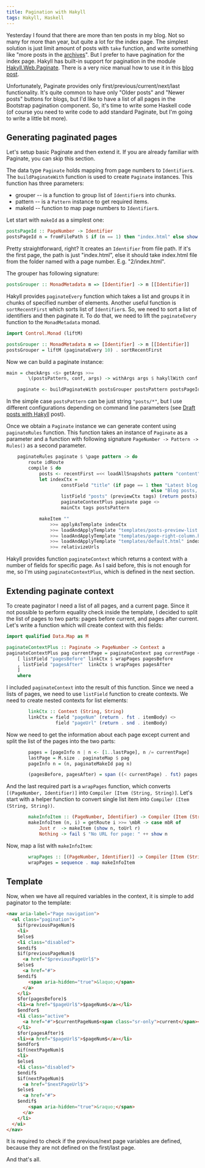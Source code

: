 ```yaml
---
title: Pagination with Hakyll
tags: Hakyll, Haskell
---
```


Yesterday I found that there are more than ten posts in my blog. Not so many
for more than year, but quite a lot for the index page.  The simplest solution
is just limit amount of posts with `take` function, and write something like
"more posts in the [archives](/archive.html)".  But I prefer to have pagination
for the index page.  Hakyll has built-in support for pagination in the module
[Hakyll.Web.Paginate](https://jaspervdj.be/hakyll/reference/Hakyll-Web-Paginate.html).
There is a very nice manual how to use it in this [blog
post](https://dannysu.com/2015/10/29/hakyll-pagination/).

Unfortunately, Paginate provides only first/previous/current/next/last functionality.
It's quite common to have only "Older posts" and "Newer posts" buttons for
blogs, but I'd like to have a list of all pages in the Bootstrap pagination
component.  So, it's time to write some Haskell code (of course you need to
write code to add standard Paginate, but I'm going to write a little bit more).

<!--more-->

## Generating paginated pages

Let's setup basic Paginate and then extend it. If you are already familiar
with Paginate, you can skip this section.

The data type `Paginate` holds mapping from page numbers to `Identifier`s. The
`buildPaginateWith` function is used to create `Paginate` instances.  This
function has three parameters:

- grouper -- is a function to group list of `Identifier`s into chunks.
- pattern -- is a `Pattern` instance to get required items.
- makeId -- function to map page numbers to `Identifier`s.

Let start with `makeId` as a simplest one:

```Haskell
postsPageId :: PageNumber -> Identifier
postsPageId n = fromFilePath $ if (n == 1) then "index.html" else show n ++ "/index.html"
```

Pretty straightforward, right? It creates an `Identifier` from file path. If it's
the first page, the path is just "index.html", else it should take
index.html file from the folder named with a page number. E.g. "2/index.html".

The grouper has following signature:

```Haskell
postsGrouper :: MonadMetadata m => [Identifier] -> m [[Identifier]]
```

Hakyll provides `paginateEvery` function which takes a list and groups it in
chunks of specified number of elements.  Another useful function is
`sortRecentFirst` which sorts list of `Identifier`s.  So, we need to sort a
list of identifiers and then paginate it.  To do that, we need to lift the
`paginateEvery` function to the `MonadMetadata` monad.

```Haskell
import Control.Monad (liftM)

postsGrouper :: MonadMetadata m => [Identifier] -> m [[Identifier]]
postsGrouper = liftM (paginateEvery 10) . sortRecentFirst 
```

Now we can build a paginate instance:

```Haskell
main = checkArgs <$> getArgs >>=
        \(postsPattern, conf, args) -> withArgs args $ hakyllWith conf $ do

    paginate <- buildPaginateWith postsGrouper postsPattern postsPageId
```

In the simple case `postsPattern` can be just string `"posts/*"`, but I use different
configurations depending on command line parameters (see [Draft posts with
Hakyll](/posts/2015-10-31-Draft-posts-with-Hakyll.html) post).

Once we obtain a `Paginate` instance we can generate content using
`paginateRules` function.  This function takes an instance of `Paginate` as a
parameter and a function with following signature `PageNumber -> Pattern ->
Rules()` as a second parameter.

```Haskell
    paginateRules paginate $ \page pattern -> do
        route idRoute
        compile $ do
            posts <- recentFirst =<< loadAllSnapshots pattern "content"
            let indexCtx =
                    constField "title" (if page == 1 then "Latest blog posts"
                                                     else "Blog posts, page " ++ show page) <>
                    listField "posts" (previewCtx tags) (return posts) <>
                    paginateContextPlus paginate page <>
                    mainCtx tags postsPattern

            makeItem ""
                >>= applyAsTemplate indexCtx
                >>= loadAndApplyTemplate "templates/posts-preview-list.html" indexCtx
                >>= loadAndApplyTemplate "templates/page-right-column.html" indexCtx
                >>= loadAndApplyTemplate "templates/default.html" indexCtx
                >>= relativizeUrls
```

Hakyll provides function `paginateContext` which returns a context with a
number of fields for specific page.  As I said before, this is not enough for
me, so I'm using `paginateContextPlus`, which is defined in the next section.

## Extending paginate context

To create paginator I need a list of all pages, and a current page.  Since it
not possible to perform equality check inside the template, I decided to split
the list of pages to two parts: pages before current, and pages after current.
Let's write a function which will create context with this fields:

```Haskell
import qualified Data.Map as M

paginateContextPlus :: Paginate -> PageNumber -> Context a
paginateContextPlus pag currentPage = paginateContext pag currentPage <> mconcat
    [ listField "pagesBefore" linkCtx $ wrapPages pagesBefore
    , listField "pagesAfter"  linkCtx $ wrapPages pagesAfter
    ]
    where
```

I included `paginateContext` into the result of this function.  Since
we need a lists of pages, we need to use `listField` function to create
contexts.  We need to create nested contexts for list elements:

```Haskell
        linkCtx :: Context (String, String)
        linkCtx = field "pageNum" (return . fst . itemBody) <>
                  field "pageUrl" (return . snd . itemBody)
```

Now we need to get the information about each page except current and split the
list of the pages into the two parts:

```Haskell
        pages = [pageInfo n | n <- [1..lastPage], n /= currentPage]
        lastPage = M.size . paginateMap $ pag
        pageInfo n = (n, paginateMakeId pag n)

        (pagesBefore, pagesAfter) = span ((< currentPage) . fst) pages
```

And the last required part is a `wrapPages` function, which converts
`[(PageNumber, Identifier)]` into `Compiler [Item (String, String)]`. Let's
start with a helper function to convert single list item into `Compiler (Item
(String, String))`.

```Haskell
        makeInfoItem :: (PageNumber, Identifier) -> Compiler (Item (String, String))
        makeInfoItem (n, i) = getRoute i >>= \mbR -> case mbR of
            Just r  -> makeItem (show n, toUrl r)
            Nothing -> fail $ "No URL for page: " ++ show n
```

Now, map a list with `makeInfoItem`:

```Haskell
        wrapPages :: [(PageNumber, Identifier)] -> Compiler [Item (String, String)]
        wrapPages = sequence . map makeInfoItem
```

## Template

Now, when we have all required variables in the context, it is simple to add
paginator to the template:

```html
<nav aria-label="Page navigation">
  <ul class="pagination">
    $if(previousPageNum)$
    <li>
    $else$
    <li class="disabled">
    $endif$
    $if(previousPageNum)$
      <a href="$previousPageUrl$">
    $else$
      <a href="#">
    $endif$
        <span aria-hidden="true">&laquo;</span>
      </a>
    </li>
    $for(pagesBefore)$
    <li><a href="$pageUrl$">$pageNum$</a></li>
    $endfor$
    <li class="active">
      <a href="#">$currentPageNum$<span class="sr-only">current</span></a>
    </li>
    $for(pagesAfter)$
    <li><a href="$pageUrl$">$pageNum$</a></li>
    $endfor$
    $if(nextPageNum)$
    <li>
    $else$
    <li class="disabled">
    $endif$
    $if(nextPageNum)$
      <a href="$nextPageUrl$">
    $else$
      <a href="#">
    $endif$
        <span aria-hidden="true">&raquo;</span>
      </a>
    </li>
  </ui>
</nav>
```

It is required to check if the previous/next page variables are defined,
because they are not defined on the first/last page.

And that's all.

